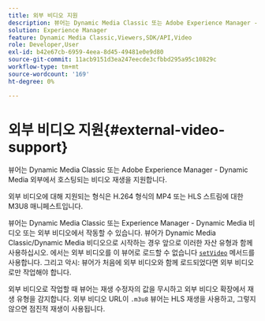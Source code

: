```yaml
---
title: 외부 비디오 지원
description: 뷰어는 Dynamic Media Classic 또는 Adobe Experience Manager - Dynamic Media 외부에서 호스팅되는 비디오 재생을 지원합니다.
solution: Experience Manager
feature: Dynamic Media Classic,Viewers,SDK/API,Video
role: Developer,User
exl-id: b42e67cb-6959-4eea-8d45-49481e0e9d80
source-git-commit: 11acb9151d3ea247eecde3cfbbd295a95c10829c
workflow-type: tm+mt
source-wordcount: '169'
ht-degree: 0%

---
```


# 외부 비디오 지원{#external-video-support}

뷰어는 Dynamic Media Classic 또는 Adobe Experience Manager - Dynamic Media 외부에서 호스팅되는 비디오 재생을 지원합니다.

외부 비디오에 대해 지원되는 형식은 H.264 형식의 MP4 또는 HLS 스트림에 대한 M3U8 매니페스트입니다.

뷰어는 Dynamic Media Classic 또는 Experience Manager - Dynamic Media 비디오 또는 외부 비디오에서 작동할 수 있습니다. 뷰어가 Dynamic Media Classic/Dynamic Media 비디오으로 시작하는 경우 앞으로 이러한 자산 유형과 함께 사용하십시오. 에서는 외부 비디오를 이 뷰어로 로드할 수 없습니다 [ `setVideo`](../../c-html5-s7-aem-asset-viewers/c-html5-video-reference/c-html5-video-viewer-20-javascriptapiref/r-html5-video-viewer-20-javascriptapiref-setvideo.md#reference-85d3422d6ce64a36ac74827120b5a17c) 메서드를 사용합니다. 그리고 악시: 뷰어가 처음에 외부 비디오와 함께 로드되었다면 외부 비디오로만 작업해야 합니다.

외부 비디오로 작업할 때 뷰어는 재생 수정자의 값을 무시하고 외부 비디오 확장에서 재생 유형을 감지합니다. 외부 비디오 URL이 `.m3u8` 뷰어는 HLS 재생을 사용하고, 그렇지 않으면 점진적 재생이 사용됩니다.

